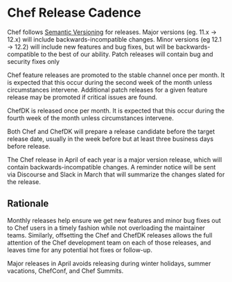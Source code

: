 # Chef Release Cadence

Chef follows [Semantic Versioning](https://semver.org/) for releases. Major
versions (eg. 11.x -> 12.x) will include backwards-incompatible changes. Minor
versions (eg 12.1 -> 12.2) will include new features and bug fixes, but will be
backwards-compatible to the best of our ability. Patch releases will contain bug
and security fixes only

Chef feature releases are promoted to the stable channel once per month. It is
expected that this occur during the second week of the month unless
circumstances intervene. Additional patch releases for a given feature release
may be promoted if critical issues are found.

ChefDK is released once per month. It is expected that this occur during the
fourth week of the month unless circumstances intervene.

Both Chef and ChefDK will prepare a release candidate before the target release
date, usually in the week before but at least three business days before release.

The Chef release in April of each year is a major version release, which will
contain backwards-incompatible changes. A reminder notice will be sent via
Discourse and Slack in March that will summarize the changes slated for the release.

## Rationale

Monthly releases help ensure we get new features and minor bug fixes out to Chef
users in a timely fashion while not overloading the maintainer teams.
Similarly, offsetting the Chef and ChefDK releases allows the full attention of
the Chef development team on each of those releases, and leaves time for any
potential hot fixes or follow-up.

Major releases in April avoids releasing during winter holidays, summer
vacations, ChefConf, and Chef Summits.
